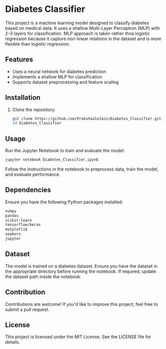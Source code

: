 # Diabetes Classifier

This project is a machine learning model designed to classify diabetes based on medical data. It uses a shallow Multi-Layer Perceptron (MLP) with 2–3 layers for classification. MLP approach is taken rather thna logistic regression because it capture non-linear relations in the dataset and is more flexible than logistic regression.

## Features
- Uses a neural network for diabetes prediction
- Implements a shallow MLP for classification
- Supports dataset preprocessing and feature scaling

## Installation

1. Clone the repository:
   ```sh
   git clone https://github.com/PrakshaaleJain/Diabetes_Classifier.git
   cd Diabetes_Classifier
   ```

## Usage

Run the Jupyter Notebook to train and evaluate the model:

```sh
jupyter notebook Diabetes_Classifier.ipynb
```

Follow the instructions in the notebook to preprocess data, train the model, and evaluate performance.

## Dependencies
Ensure you have the following Python packages installed:
```sh
numpy
pandas
scikit-learn
tensorflow/keras
matplotlib
seaborn
jupyter
```

## Dataset
The model is trained on a diabetes dataset. Ensure you have the dataset in the appropriate directory before running the notebook. If required, update the dataset path inside the notebook.

## Contribution
Contributions are welcome! If you'd like to improve this project, feel free to submit a pull request.

## License
This project is licensed under the MIT License. See the LICENSE file for details.

